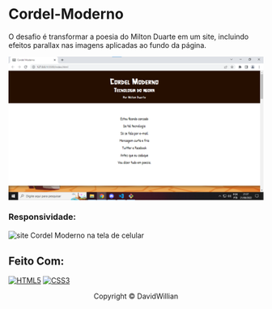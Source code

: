 # Cordel-Moderno
O desafio é transformar a poesia do Milton Duarte em um site, incluindo efeitos parallax nas imagens aplicadas ao fundo da página.

<img src="imagens/print1.png" alt="site Cordel Moderno" align="center">

### Responsividade:
<img src="imagens/print2.png" alt="site Cordel Moderno na tela de celular" align="center">

## Feito Com:
[![HTML5](https://img.shields.io/badge/HTML5-E34F26?style=for-the-badge&logo=html5&logoColor=white)](https://developer.mozilla.org/pt-BR/docs/Web/HTML)
[![CSS3](https://img.shields.io/badge/CSS3-1572B6?style=for-the-badge&logo=css3&logoColor=white)](https://developer.mozilla.org/pt-BR/docs/Web/CSS)

<p align="center">Copyright © DavidWillian</p>